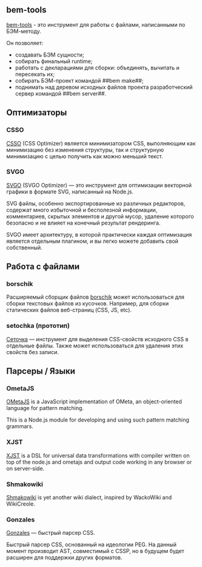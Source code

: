 ## bem-tools
[bem-tools](/tools/bem/bem-tools) - это инструмент для работы с файлами, написанными по БЭМ-методу.

Он позволяет:
  * создавать БЭМ сущности;
  * собирать финальный runtime;
  * работать с декларациями для сборки: объединять, вычитать и пересекать их;
  * собирать БЭМ-проект командой ##bem make##;
  * поднимать над деревом исходных файлов проекта разработческий сервер командой ##bem server##.

## Оптимизаторы
### CSSO
[CSSO](/tools/optimizers/csso) (CSS Optimizer) является минимизатором CSS, выполняющим как минимизацию
без изменения структуры, так и структурную минимизацию с целью получить как можно меньший текст.

### SVGO
[SVGO](/tools/optimizers/svgo) (SVGO Optimizer) — это инструмент для оптимизации векторной графики в формате SVG, написанный на Node.js.

SVG файлы, особенно экспортированные из различных редакторов, содержат много избыточной и бесполезной информации,
комментариев, скрытых элементов и другой мусор, удаление которого безопасно и не влияет на конечный результат
рендеринга.

SVGO имеет архитектуру, в которой практически каждая оптимизация является отдельным плагином, и вы легко можете
добавить свой собственный.

## Работа с файлами
### borschik
Расширяемый сборщик файлов [borschik](/tools/optimizers/borschik) может использоваться для сборки текстовых
файлов из кусочков. Например, для сборки статических файлов веб-страниц (CSS, JS, etc).

### setochka (прототип)
[Сеточка](https://github.com/afelix/setochka) — инструмент для выделения CSS-свойств исходного CSS в отдельные файлы.
Также может использоваться для удаления этих свойств без записи.

## Парсеры / Языки
### OmetaJS
[OMetaJS](https://github.com/veged/ometa-js#ometajs-) is a JavaScript implementation of OMeta, an object-oriented
language for pattern matching.

This is a Node.js module for developing and using such pattern matching grammars.

### XJST
[XJST](http://en.bem.info/tools/templating-engines/xjst/) is a DSL for universal data transformations
with compiler written on top of the node.js and ometajs and output code working in any browser or on server-side.

### Shmakowiki
[Shmakowiki](https://github.com/veged/shmakowiki) is yet another wiki dialect, inspired by WackoWiki and WikiCreole.

### Gonzales
[Gonzales](https://github.com/css/gonzales) — быстрый парсер CSS.

Быстрый парсер CSS, основанный на идеологии PEG. На данный момент производит AST, совместимый с CSSP, но в будущем будет расширен для поддержки других форматов.
